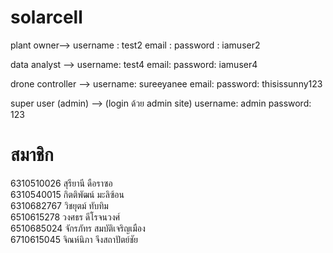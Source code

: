 # solarcell

plant owner-->
username : test2
email : 
password : iamuser2


data analyst -->
username: test4
email: 
password: iamuser4

drone controller -->
username: sureeyanee
email:
password: thisissunny123

super user (admin) --> (login ด้วย admin site)
username: admin
password: 123

# สมาชิก
6310510026 สุรียานี ดือราซอ <br>
6310540015 กิตติพัฒน์ มะลิซ้อน <br>
6310682767 วิชยุตม์ ทับทิม <br>
6510615278​ วงศ​ธร​ ดี​โร​จน​วงศ์​ <br>
6510685024 จักรภัทร สมบัติเจริญเมือง <br>
6710615045 จิณห์นิภา จึงสถาปัตย์ชัย <br>
